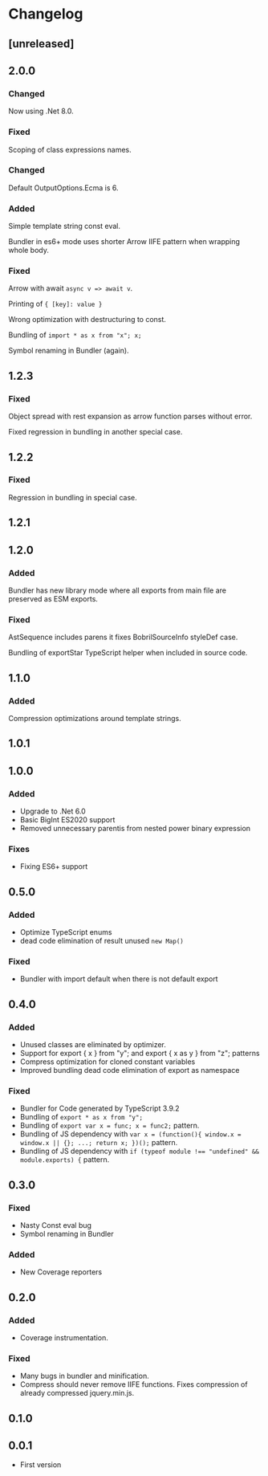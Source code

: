 # Changelog

## [unreleased]

## 2.0.0

### Changed

Now using .Net 8.0.

### Fixed

Scoping of class expressions names.

### Changed

Default OutputOptions.Ecma is 6.

### Added

Simple template string const eval.

Bundler in es6+ mode uses shorter Arrow IIFE pattern when wrapping whole body.

### Fixed

Arrow with await `async v => await v`.

Printing of `{ [key]: value }`

Wrong optimization with destructuring to const.

Bundling of `import * as x from "x"; x;`

Symbol renaming in Bundler (again).

## 1.2.3

### Fixed

Object spread with rest expansion as arrow function parses without error.

Fixed regression in bundling in another special case.

## 1.2.2

### Fixed

Regression in bundling in special case.

## 1.2.1

## 1.2.0

### Added

Bundler has new library mode where all exports from main file are preserved as ESM exports.

### Fixed

AstSequence includes parens it fixes BobrilSourceInfo styleDef case.

Bundling of exportStar TypeScript helper when included in source code.

## 1.1.0

### Added

Compression optimizations around template strings.

## 1.0.1

## 1.0.0

### Added

- Upgrade to .Net 6.0
- Basic BigInt ES2020 support
- Removed unnecessary parentis from nested power binary expression

### Fixes

- Fixing ES6+ support

## 0.5.0

### Added

- Optimize TypeScript enums
- dead code elimination of result unused `new Map()`

### Fixed

- Bundler with import default when there is not default export

## 0.4.0

### Added

- Unused classes are eliminated by optimizer.
- Support for export { x } from "y"; and export { x as y } from "z"; patterns
- Compress optimization for cloned constant variables
- Improved bundling dead code elimination of export as namespace

### Fixed

- Bundler for Code generated by TypeScript 3.9.2
- Bundling of `export * as x from "y";`
- Bundling of `export var x = func; x = func2;` pattern.
- Bundling of JS dependency with `var x = (function(){ window.x = window.x || {}; ...; return x; })();` pattern.
- Bundling of JS dependency with `if (typeof module !== "undefined" && module.exports) {` pattern.

## 0.3.0

### Fixed

- Nasty Const eval bug
- Symbol renaming in Bundler

### Added

- New Coverage reporters

## 0.2.0

### Added

- Coverage instrumentation.

### Fixed

- Many bugs in bundler and minification.
- Compress should never remove IIFE functions. Fixes compression of already compressed jquery.min.js.

## 0.1.0

## 0.0.1

- First version
